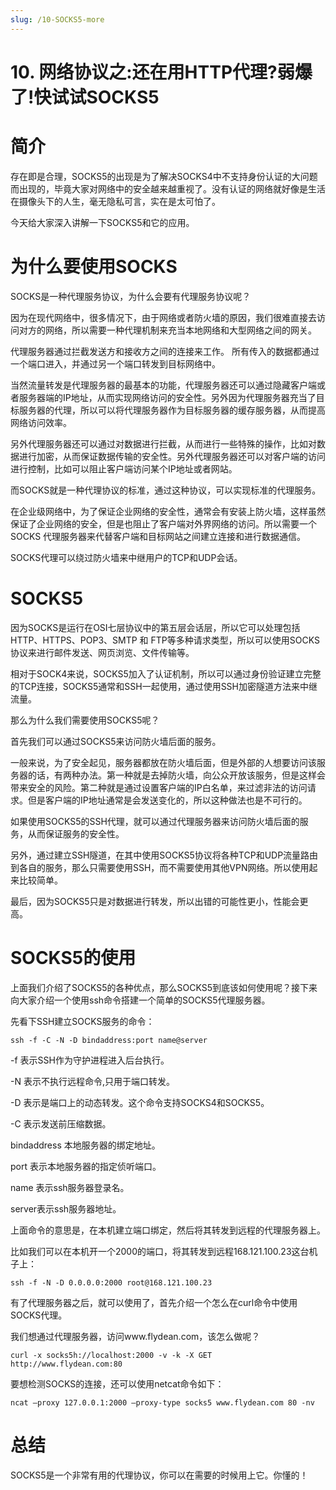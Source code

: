 ```yaml
---
slug: /10-SOCKS5-more
---
```


# 10. 网络协议之:还在用HTTP代理?弱爆了!快试试SOCKS5



# 简介

存在即是合理，SOCKS5的出现是为了解决SOCKS4中不支持身份认证的大问题而出现的，毕竟大家对网络中的安全越来越重视了。没有认证的网络就好像是生活在摄像头下的人生，毫无隐私可言，实在是太可怕了。

今天给大家深入讲解一下SOCKS5和它的应用。

# 为什么要使用SOCKS

SOCKS是一种代理服务协议，为什么会要有代理服务协议呢？

因为在现代网络中，很多情况下，由于网络或者防火墙的原因，我们很难直接去访问对方的网络，所以需要一种代理机制来充当本地网络和大型网络之间的网关。

代理服务器通过拦截发送方和接收方之间的连接来工作。 所有传入的数据都通过一个端口进入，并通过另一个端口转发到目标网络中。

当然流量转发是代理服务器的最基本的功能，代理服务器还可以通过隐藏客户端或者服务器端的IP地址，从而实现网络访问的安全性。另外因为代理服务器充当了目标服务器的代理，所以可以将代理服务器作为目标服务器的缓存服务器，从而提高网络访问效率。

另外代理服务器还可以通过对数据进行拦截，从而进行一些特殊的操作，比如对数据进行加密，从而保证数据传输的安全性。另外代理服务器还可以对客户端的访问进行控制，比如可以阻止客户端访问某个IP地址或者网站。

而SOCKS就是一种代理协议的标准，通过这种协议，可以实现标准的代理服务。

在企业级网络中，为了保证企业网络的安全性，通常会有安装上防火墙，这样虽然保证了企业网络的安全，但是也阻止了客户端对外界网络的访问。所以需要一个SOCKS 代理服务器来代替客户端和目标网站之间建立连接和进行数据通信。

SOCKS代理可以绕过防火墙来中继用户的TCP和UDP会话。

# SOCKS5

因为SOCKS是运行在OSI七层协议中的第五层会话层，所以它可以处理包括HTTP、HTTPS、POP3、SMTP 和 FTP等多种请求类型，所以可以使用SOCKS协议来进行邮件发送、网页浏览、文件传输等。

相对于SOCK4来说，SOCKS5加入了认证机制，所以可以通过身份验证建立完整的TCP连接，SOCKS5通常和SSH一起使用，通过使用SSH加密隧道方法来中继流量。

那么为什么我们需要使用SOCKS5呢？

首先我们可以通过SOCKS5来访问防火墙后面的服务。

一般来说，为了安全起见，服务器都放在防火墙后面，但是外部的人想要访问该服务器的话，有两种办法。第一种就是去掉防火墙，向公众开放该服务，但是这样会带来安全的风险。第二种就是通过设置客户端的IP白名单，来过滤非法的访问请求。但是客户端的IP地址通常是会发送变化的，所以这种做法也是不可行的。

如果使用SOCKS5的SSH代理，就可以通过代理服务器来访问防火墙后面的服务，从而保证服务的安全性。

另外，通过建立SSH隧道，在其中使用SOCKS5协议将各种TCP和UDP流量路由到各自的服务，那么只需要使用SSH，而不需要使用其他VPN网络。所以使用起来比较简单。

最后，因为SOCKS5只是对数据进行转发，所以出错的可能性更小，性能会更高。

# SOCKS5的使用

上面我们介绍了SOCKS5的各种优点，那么SOCKS5到底该如何使用呢？接下来向大家介绍一个使用ssh命令搭建一个简单的SOCKS5代理服务器。

先看下SSH建立SOCKS服务的命令：

```
ssh -f -C -N -D bindaddress:port name@server
```

-f 表示SSH作为守护进程进入后台执行。

-N 表示不执行远程命令,只用于端口转发。

-D 表示是端口上的动态转发。这个命令支持SOCKS4和SOCKS5。

-C 表示发送前压缩数据。

bindaddress 本地服务器的绑定地址。

port 表示本地服务器的指定侦听端口。

name 表示ssh服务器登录名。

server表示ssh服务器地址。

上面命令的意思是，在本机建立端口绑定，然后将其转发到远程的代理服务器上。

比如我们可以在本机开一个2000的端口，将其转发到远程168.121.100.23这台机子上：

```
ssh -f -N -D 0.0.0.0:2000 root@168.121.100.23
```

有了代理服务器之后，就可以使用了，首先介绍一个怎么在curl命令中使用SOCKS代理。

我们想通过代理服务器，访问www.flydean.com，该怎么做呢？

```
curl -x socks5h://localhost:2000 -v -k -X GET http://www.flydean.com:80
```

要想检测SOCKS的连接，还可以使用netcat命令如下：

```
ncat –proxy 127.0.0.1:2000 –proxy-type socks5 www.flydean.com 80 -nv

```

# 总结

SOCKS5是一个非常有用的代理协议，你可以在需要的时候用上它。你懂的！












